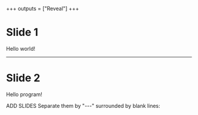 +++
outputs = ["Reveal"]
+++

# Slide 1

Hello world!

---

# Slide 2

Hello program!

ADD SLIDES
Separate them by "---" surrounded by blank lines:
